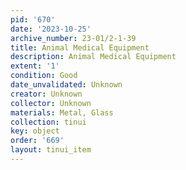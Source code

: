 ```yaml
---
pid: '670'
date: '2023-10-25'
archive_number: 23-01/2-1-39
title: Animal Medical Equipment
description: Animal Medical Equipment
extent: '1'
condition: Good
date_unvalidated: Unknown
creator: Unknown
collector: Unknown
materials: Metal, Glass
collection: tinui
key: object
order: '669'
layout: tinui_item
---
```

